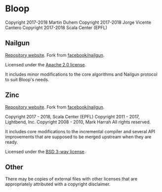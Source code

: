 # Bloop

Copyright 2017-2018 Martin Duhem
Copyright 2017-2018 Jorge Vicente Cantero
Copyright 2017-2018 Scala Center (EPFL)

## Nailgun

[Repository website](https://github.com/scalacenter/nailgun/). Fork from
[facebook/nailgun](https://github.com/facebook/nailgun).

Licensed under the [Apache 2.0 license](https://github.com/scalacenter/nailgun/blob/master/LICENSE.txt).

It includes minor modifications to the core algorithms and Nailgun protocol to suit Bloop's needs.

## Zinc

[Repository website](https://github.com/scalacenter/zinc/). Fork from
[facebook/nailgun](https://github.com/sbt/nailgun).

Copyright 2017 - 2018, Scala Center (EPFL)
Copyright 2011 - 2017, Lightbend, Inc.
Copyright 2008 - 2010, Mark Harrah
All rights reserved.

It includes core modifications to the incremental compiler and several API improvements that are
supposed to be merged upstream when they are ready.

Licensed under the [BSD 3-way license](https://github.com/scalacenter/zinc/blob/scala-center/LICENSE).

## Other

There may be copies of external files with other licenses that are appropriately attributed with a
copyright disclaimer.
